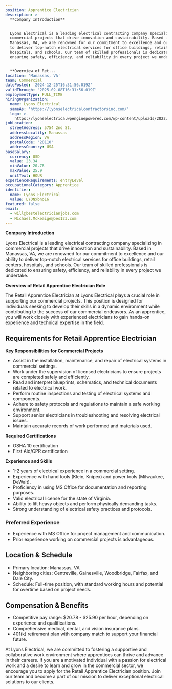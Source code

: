 ```yaml
---
position: Apprentice Electrician
description: >-
  **Company Introduction**


  Lyons Electrical is a leading electrical contracting company specializing in
  commercial projects that drive innovation and sustainability. Based in
  Manassas, VA, we are renowned for our commitment to excellence and our ability
  to deliver top-notch electrical services for office buildings, retail centers,
  hospitals, and schools. Our team of skilled professionals is dedicated to
  ensuring safety, efficiency, and reliability in every project we undertake.


  **Overview of Ret...
location: 'Manassas, VA'
team: Commercial
datePosted: '2024-12-25T16:31:56.019Z'
validThrough: '2025-02-08T16:31:56.019Z'
employmentType: FULL_TIME
hiringOrganization:
  name: Lyons Electrical
  sameAs: 'https://lyonselectricalcontractorsinc.com/'
  logo: >-
    https://lyonselectrica.wpenginepowered.com/wp-content/uploads/2022/10/cropped-IMG_1061.jpg
jobLocation:
  streetAddress: 5754 2nd St.
  addressLocality: Manassas
  addressRegion: VA
  postalCode: '20110'
  addressCountry: USA
baseSalary:
  currency: USD
  value: 23.34
  minValue: 20.78
  maxValue: 25.9
  unitText: HOUR
experienceRequirements: entryLevel
occupationalCategory: Apprentice
identifier:
  name: Lyons Electrical
  value: LYONxbno16
featured: false
email:
  - will@bestelectricianjobs.com
  - Michael.Mckeaige@pes123.com
---
```




**Company Introduction**

Lyons Electrical is a leading electrical contracting company specializing in commercial projects that drive innovation and sustainability. Based in Manassas, VA, we are renowned for our commitment to excellence and our ability to deliver top-notch electrical services for office buildings, retail centers, hospitals, and schools. Our team of skilled professionals is dedicated to ensuring safety, efficiency, and reliability in every project we undertake.

**Overview of Retail Apprentice Electrician Role**

The Retail Apprentice Electrician at Lyons Electrical plays a crucial role in supporting our commercial projects. This position is designed for individuals seeking to develop their skills in a dynamic environment while contributing to the success of our commercial endeavors. As an apprentice, you will work closely with experienced electricians to gain hands-on experience and technical expertise in the field.

## Requirements for Retail Apprentice Electrician

**Key Responsibilities for Commercial Projects**

- Assist in the installation, maintenance, and repair of electrical systems in commercial settings.
- Work under the supervision of licensed electricians to ensure projects are completed safely and efficiently.
- Read and interpret blueprints, schematics, and technical documents related to electrical work.
- Perform routine inspections and testing of electrical systems and components.
- Adhere to safety protocols and regulations to maintain a safe working environment.
- Support senior electricians in troubleshooting and resolving electrical issues.
- Maintain accurate records of work performed and materials used.

**Required Certifications**

- OSHA 10 certification
- First Aid/CPR certification

**Experience and Skills**

- 1-2 years of electrical experience in a commercial setting.
- Experience with hand tools (Klein, Knipex) and power tools (Milwaukee, DeWalt).
- Proficiency in using MS Office for documentation and reporting purposes.
- Valid electrical license for the state of Virginia.
- Ability to lift heavy objects and perform physically demanding tasks.
- Strong understanding of electrical safety practices and protocols.

### Preferred Experience

- Experience with MS Office for project management and communication.
- Prior experience working on commercial projects is advantageous.

## Location & Schedule

- Primary location: Manassas, VA
- Neighboring cities: Centreville, Gainesville, Woodbridge, Fairfax, and Dale City.
- Schedule: Full-time position, with standard working hours and potential for overtime based on project needs.

## Compensation & Benefits

- Competitive pay range: $20.78 - $25.90 per hour, depending on experience and qualifications.
- Comprehensive medical, dental, and vision insurance plans.
- 401(k) retirement plan with company match to support your financial future.

At Lyons Electrical, we are committed to fostering a supportive and collaborative work environment where apprentices can thrive and advance in their careers. If you are a motivated individual with a passion for electrical work and a desire to learn and grow in the commercial sector, we encourage you to apply for the Retail Apprentice Electrician position. Join our team and become a part of our mission to deliver exceptional electrical solutions to our clients.
